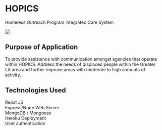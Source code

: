 # HOPICS  
Homeless Outreach Program Integrated Care System





<a href="https://imgflip.com/gif/2fpghs"><img src="https://i.imgflip.com/2fpghs.gif"></a>







## Purpose of Application
To provide assistance with communication amongst agencies that operate  within HOPICS.
Address the needs of displaced people within the Greater LA area and further improve areas with moderate to high amounts of activity. 

## Technologies Used

React JS <br>
Express/Node Web Server <br>
MongoDB / Mongoose <br>
Heroku Deployment <br>
User authentication <br>
